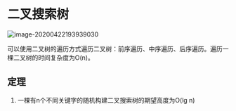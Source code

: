 # 二叉搜索树

![image-20200422193939030](E:\学习笔记\StudyNotes\算法与数据结构\树\二叉搜索树\markdown图片\image-20200422193939030.png)

可以使用二叉树的遍历方式遍历二叉树：前序遍历、中序遍历、后序遍历。遍历一棵二叉树的时间复杂度为O(n)。

## 定理

1. 一棵有n个不同关键字的随机构建二叉搜索树的期望高度为O(lg n)